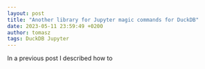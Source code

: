 ```yaml
---
layout: post
title: "Another library for Jupyter magic commands for DuckDB"
date: 2023-05-11 23:59:49 +0200
author: tomasz
tags: DuckDB Jupyter
---
```


In a previous post I described how to 